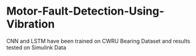 # Motor-Fault-Detection-Using-Vibration
CNN and LSTM have been trained on CWRU Bearing Dataset and results tested on Simulink Data
